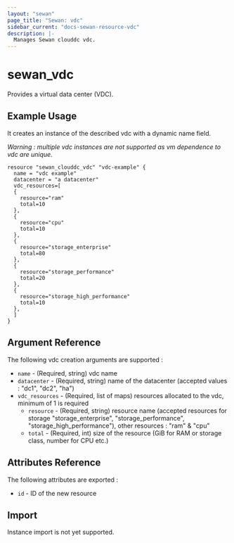 ```yaml
---
layout: "sewan"
page_title: "Sewan: vdc"
sidebar_current: "docs-sewan-resource-vdc"
description: |-
  Manages Sewan clouddc vdc.
---
```


# sewan\_vdc

Provides a virtual data center (VDC).

## Example Usage

It creates an instance of the described vdc with a dynamic name field.

*Warning : multiple vdc instances are not supported as vm dependence to vdc are unique.*

```hcl
resource "sewan_clouddc_vdc" "vdc-example" {
  name = "vdc example"
  datacenter = "a datacenter"
  vdc_resources=[
  {
    resource="ram"
    total=10
  },
  {
    resource="cpu"
    total=10
  },
  {
    resource="storage_enterprise"
    total=80
  },
  {
    resource="storage_performance"
    total=20
  },
  {
    resource="storage_high_performance"
    total=10
  },
  ]
}
```

## Argument Reference

The following vdc creation arguments are supported :

* `name` - (Required, string) vdc name
* `datacenter` - (Required, string) name of the datacenter (accepted values : "dc1", "dc2", "ha")
* `vdc_resources` - (Required, list of maps) resources allocated to the vdc, minimum of 1 is required
  * `resource` - (Required, string) resource name (accepted resources for storage "storage_enterprise", "storage_performance", "storage_high_performance"), other resources : "ram" & "cpu"
  * `total` - (Required, int) size of the resource (GiB for RAM or storage class, number for CPU etc.)

## Attributes Reference

The following attributes are exported :

* `id` - ID of the new resource

## Import

Instance import is not yet supported.
